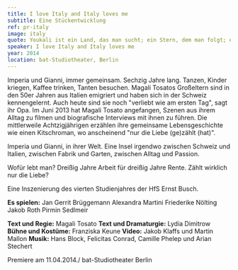 ```yaml
---
title: I love Italy and Italy loves me
subtitle: Eine Stückentwicklung
ref: pr-italy
image: italy
quote: Youkali ist ein Land, das man sucht; ein Stern, dem man folgt; ein Traum.
speaker: I love Italy and Italy loves me
year: 2014
location: bat-Studiotheater, Berlin
---
```


Imperia und Gianni, immer gemeinsam. Sechzig Jahre lang. Tanzen, Kinder kriegen, Kaffee trinken, Tanten besuchen. Magali Tosatos Großeltern sind in den 50er Jahren aus Italien emigriert und haben sich in der Schweiz kennengelernt. Auch heute sind sie noch "verliebt wie am ersten Tag", sagt ihr Opa. Im Juni 2013 hat Magali Tosato angefangen, Szenen aus ihrem Alltag zu filmen und biografische Interviews mit ihnen zu führen. Die mittlerweile Achtzigjährigen erzählen ihre gemeinsame Lebensgeschichte wie einen Kitschroman, wo anscheinend "nur die Liebe (ge)zählt (hat)". 

Imperia und Gianni, in ihrer Welt. Eine Insel irgendwo zwischen Schweiz und Italien, zwischen Fabrik und Garten, zwischen Alltag und Passion. 

Wofür lebt man? Dreißig Jahre Arbeit für dreißig Jahre Rente. Zählt wirklich nur die Liebe?
 
Eine Inszenierung des vierten Studienjahres der HfS Ernst Busch.

**Es spielen:** 
Jan Gerrit Brüggemann
Alexandra Martini
Friederike Nölting
Jakob Roth
Pirmin Sedlmeir
 
**Text und Regie:** Magali Tosato
**Text und Dramaturgie:** Lydia Dimitrow
**Bühne und Kostüme:** Franziska Keune
**Video:** Jakob Klaffs und Martin Mallon
**Musik:** Hans Block, Felicitas Conrad, Camille Phelep und Arian Stechert
 
Premiere am 11.04.2014./ bat-Studiotheater Berlin
